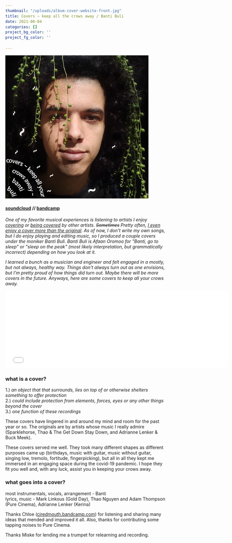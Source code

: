 ```yaml
---
thumbnail: "/uploads/album-cover-website-front.jpg"
title: Covers ~ keep all the crows away / Banti Buli
date: 2021-06-04
categories: []
project_bg_color: ''
project_fg_color: ''

---
```

![](/uploads/album-cover-website.jpg)

#### [soundcloud](https://soundcloud.com/bgheneti) // [bandcamp](https://bantibuli.bandcamp.com/)

_One of my favorite musical experiences is listening to artists I enjoy_ [_covering_](https://weaves.bandcamp.com/track/drag-me-down-one-direction-cover) _or_ [_being covered_](https://www.youtube.com/watch?v=dtBK5oVUKTw) _by other artists. ~~Sometimes~~ Pretty often,_ [_I even enjoy a cover more than the original_](https://sldgmusc.bandcamp.com/track/pink-navel-graceland-paul-simon-coverr)_. As of now, I don't write my own songs, but I do enjoy playing and editing music, so I produced a couple covers under the moniker Banti Buli. Banti Buli is Afaan Oromoo for "Banti, go to sleep" or "sleep on the peak" (most likely interpretation, but grammatically incorrect) depending on how you look at it._

_I learned a bunch as a musician and engineer and felt engaged in a mostly, but not always, healthy way. Things don't always turn out as one envisions, but I'm pretty proud of how things did turn out. Maybe there will be more covers in the future. Anyways, here are some covers to keep all your crows away._

<iframe style="border: 0; width: 700px; height: 241px;" src="[https://bandcamp.com/EmbeddedPlayer/album=3803568248/size=large/bgcol=ffffff/linkcol=0687f5/artwork=none/transparent=true/](https://bandcamp.com/EmbeddedPlayer/album=3803568248/size=large/bgcol=ffffff/linkcol=0687f5/artwork=none/transparent=true/ "https://bandcamp.com/EmbeddedPlayer/album=3803568248/size=large/bgcol=ffffff/linkcol=0687f5/artwork=none/transparent=true/")" seamless><a href="[https://bantibuli.bandcamp.com/album/covers-keep-all-your-crows-away](https://bantibuli.bandcamp.com/album/covers-keep-all-your-crows-away "https://bantibuli.bandcamp.com/album/covers-keep-all-your-crows-away")">Covers \~ keep all your crows away by Banti Buli</a></iframe>

 

### **what is a** cover?

1\.) _an object that that surrounds, lies on top of or otherwise shelters something to offer protection_  
2\.) _could include protection from elements, forces, eyes or any other things beyond the cover_  
3\.) _one function of these recordings_

These covers have lingered in and around my mind and room for the past year or so. The originals are by artists whose music I really admire (Sparklehorse, Thao & The Get Down Stay Down, and Adrianne Lenker & Buck Meek).

These covers served me well. They took many different shapes as different purposes came up (birthdays, music with guitar, music without guitar, singing low, tremolo, fortitude, fingerpicking), but all in all they kept me immersed in an engaging space during the covid-19 pandemic. I hope they fit you well and, with any luck, assist you in keeping your crows away.

### what goes into a cover?

most instrumentals, vocals, arrangement - Banti  
lyrics, music - Mark Linkous (Gold Day), Thao Nguyen and Adam Thompson (Pure Cinema), Adrianne Lenker (Kerina)

Thanks Chloe ([cjredmouth.bandcamp.com](https://cjredmouth.bandcamp.com)) for listening and sharing many ideas that mended and improved it all. Also, thanks for contributing some tapping noises to Pure Cinema.

Thanks Miske for lending me a trumpet for relearning and recording.